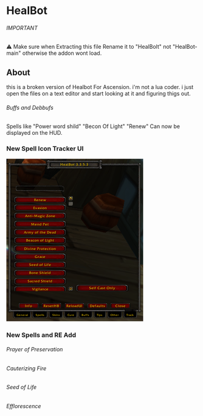 # HealBot
###### IMPORTANT
:warning:
 Make sure when Extracting this file Rename it to "HealBolt" not "HealBot-main" otherwise the addon wont load.

 ## About
this is a broken version of Healbot For Ascension. i'm not a lua coder. i just open the files on a text editor and start looking at it and figuring thigs out.
###### Buffs and Debbufs
Spells like "Power word shild" "Becon Of Light" "Renew" Can now be displayed on the HUD.

### New Spell Icon Tracker UI
![plot](./Features_Updates/Images/New_HealBotTab_SpellTracker.png)

### New Spells and RE Add
 ###### Prayer of Preservation
 ###### Cauterizing Fire
 ###### Seed of Life
 ###### Efflorescence